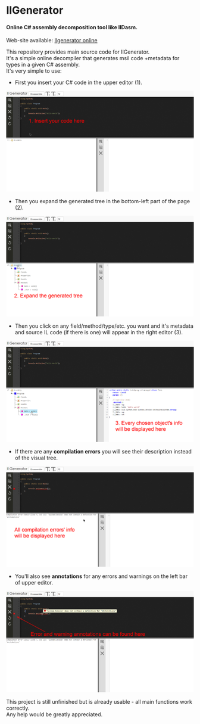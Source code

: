 # IlGenerator
#### Online C# assembly decomposition tool like IlDasm. ####

Web-site available: [Ilgenerator online](http://ilgenerator.apphb.com "IlGenerator main page")

This repository provides main source code for IlGenerator.  
It's a simple online decompiler that generates msil code +metadata for types in a given C# assembly.  
It's very simple to use:  
  * First you insert your C# code in the upper editor (1).  
  
![Upper editor](/images/editor.png)    
  
  * Then you expand the generated tree in the bottom-left part of the page (2). 
    
![Tree](/images/tree.png)  
  
  * Then you click on any field/method/type/etc. you want and it's metadata and source IL code (if there is one) will appear in the right editor (3).  
  
![Result editor](/images/resultEditor.png)  
  
  * If there are any **compilation errors** you will see their description instead of the visual tree.  
    
![Error messages](/images/errorMessages.png)  
  
  * You'll also see **annotations** for any errors and warnings on the left bar of upper editor.  
    
![Annotations](/images/annotations.png)  

This project is still unfinished but is already usable - all main functions work correctly.  
Any help would be greatly appreciated.
